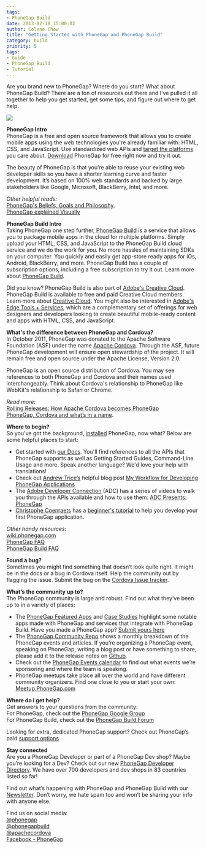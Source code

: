 ```yaml
---
tags:
- PhoneGap Build
date: 2013-02-18 15:00:02
author: Colene Chow
title: "Getting Started with PhoneGap and PhoneGap Build"
category: build
priority: 5
tags:
- Guide
- PhoneGap Build
- Tutorial
---
```


Are you brand new to PhoneGap? Where do you start?  What about PhoneGap Build? There are a ton of resources out there and I’ve pulled it all together to help you get started, get some tips, and figure out where to get help.

![](/blog/uploads/2013-02/cordova-phonegap-build.jpg)

**PhoneGap Intro**  
PhoneGap is a free and open source framework that allows you to create mobile apps using the web technologies you're already familiar with: HTML, CSS, and JavaScript. Use standardized web APIs and [target the platforms](http://phonegap.com/about/feature/) you care about. [Download](http://phonegap.com/download) PhoneGap for free right now and try it out.

The beauty of PhoneGap is that you’re able to reuse your existing web developer skills so you have a shorter learning curve and faster development. It’s based on 100% web standards and backed by large stakeholders like Google, Microsoft, BlackBerry, Intel, and more.

*Other helpful reads:*  
[PhoneGap's Beliefs, Goals and Philosophy](http://phonegap.com/2012/05/09/phonegap-beliefs-goals-and-philosophy/).  
[PhoneGap explained Visually](http://www.tricedesigns.com/2012/03/22/phonegap-explained-visually/)

**PhoneGap Build Intro**  
Taking PhoneGap one step further, [PhoneGap Build](http://build.phonegap.com) is a service that allows you to package mobile apps in the cloud for multiple platforms. Simply upload your HTML, CSS, and JavaScript to the PhoneGap Build cloud service and we do the work for you. No more hassles of maintaining SDKs on your computer. You quickly and easily get app-store ready apps for iOs, Android, BlackBerry, and more. PhoneGap Build has a couple of subscription options, including a free subscription to try it out. Learn more about [PhoneGap Build](http://build.phonegap.com).

Did you know? PhoneGap Build is also part of [Adobe's Creative Cloud](http://www.adobe.com/products/creativecloud.html). PhoneGap Build is available to free and paid Creative Cloud members. Learn more about [Creative Cloud](http://www.adobe.com/products/creativecloud.html). You might also be interested in [Adobe's Edge Tools + Services](http://html.adobe.com/edge/), which are a complementary set of offerings for web designers and developers looking to create beautiful mobile-ready content and apps with HTML, CSS, and JavaScript.

**What's the difference between PhoneGap and Cordova?**  
In October 2011, PhoneGap was donated to the Apache Software Foundation (ASF) under the name [Apache Cordova](http://cordova.apache.org/). Through the ASF, future PhoneGap development will ensure open stewardship of the project. It will remain free and open source under the Apache License, Version 2.0.

PhoneGap is an open source distribution of Cordova. You may see references to both PhoneGap and Cordova and their names used interchangeably. Think about Cordova's relationship to PhoneGap like WebKit's relationship to Safari or Chrome.

*Read more:*  
[Rolling Releases: How Apache Cordova becomes PhoneGap](http://phonegap.com/2012/04/12/rolling-releases-how-apache-cordova-becomes-phonegap-and-why/)  
[PhoneGap, Cordova  and what’s in a name](http://phonegap.com/2012/03/19/phonegap-cordova-and-what%E2%80%99s-in-a-name/).

**Where to begin?**  
So you've got the background, [installed](http://phonegap.com/install) PhoneGap, now what? Below are some helpful places to start:  
- Get started with [our Docs](http://docs.phonegap.com). You'll find references to all the APIs that PhoneGap supports as well as Getting Started Guides, Command-Line Usage and more. Speak another language?  We'd love your help with translations!  
- Check out [Andrew Trice’s](http://twitter.com/andytrice) helpful blog post [My Workflow for Developing PhoneGap Applications](http://www.tricedesigns.com/2013/01/18/my-workflow-for-developing-phonegap-applications/)  
- The [Adobe Developer Connection](http://www.adobe.com/devnet/html5.html) (ADC) has a series of videos to walk you through the APIs available and how to use them: [ADC Presents: PhoneGap](http://tv.adobe.com/show/adc-presents-phonegap/)  
- [Christophe Coenraets](http://twitter.com/ccoenraets) has a [beginner's tutorial](http://coenraets.org/blog/phonegap-tutorial/) to help you develop your first PhoneGap application.

*Other handy resources:*  
[wiki.phonegap.com](http://wiki.phonegap.com)  
[PhoneGap FAQ](http://phonegap.com/about/faq/)  
[PhoneGap Build FAQ](https://build.phonegap.com/docs/faq)

**Found a bug?**  
Sometimes you might find something that doesn’t look quite right. It might be in the docs or a bug in Cordova itself. Help the community out by flagging the issue. Submit the bug on the [Cordova Issue tracker](https://issues.apache.org/jira/browse/CB).

**What’s the community up to?**  
The PhoneGap community is large and robust. Find out what they’ve been up to in a variety of places:  
- The [PhoneGap Featured Apps](http://phonegap.com/app/feature/) and [Case Studies](http://phonegap.com/case/) highlight some notable apps made with PhoneGap and services that integrate with PhoneGap Build. Have you made a PhoneGap app? [Submit yours here](http://phonegap.com/app/submit)
- The [PhoneGap Community Repo](https://github.com/phonegap/phonegap-community) shows a monthly breakdown of the PhoneGap events and articles. If you’re organizing a PhoneGap event, speaking on PhoneGap, writing a blog post or have something to share, please add it to the release notes on [Github](https://github.com/phonegap/phonegap-community).  
- Check out the [PhoneGap Events calendar](http://phonegap.com/event/) to find out what events we’re sponsoring and where the team is speaking.  
- PhoneGap meetups take place all over the world and have different community organizers. Find one close to you or start your own: [Meetup.PhoneGap.com](http://phonegap.meetup.com/)

**Where do I get help?**  
Get answers to your questions from the community:  
For PhoneGap, check out the [PhoneGap Google Group](https://groups.google.com/forum/#!forum/phonegap)  
For PhoneGap Build, check out the [PhoneGap Build Forum](http://community.phonegap.com)

Looking for extra, dedicated PhoneGap support? Check out PhoneGap’s paid [support options](http://phonegap.com/support)

**Stay connected**  
Are you a PhoneGap Developer or part of a PhoneGap Dev shop?  Maybe you’re looking for a Dev? Check out our new [PhoneGap Developer Directory](http://people.phonegap.com). We have over 700 developers and dev shops in 83 countries listed so far!

Find out what’s happening with PhoneGap and PhoneGap Build with our [Newsletter](http://phonegap.com/newsletter). Don’t worry, we hate spam too and won’t be sharing your info with anyone else.

Find us on social media:  
[@phonegap](http://twitter.com/phonegap)  
[@phonegapbuild](http://twitter.com/phonegapbuild)  
[@apachecordova](http://twitter.com/apachecordova)  
[Facebook - PhoneGap](http://facebook.com/phonegap)
